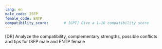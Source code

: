 ```yaml
---
lang: en
male_code: ISFP
female_code: ENTP
compatibility_score:       # [GPT] Give a 1–10 compatibility score
---
```


[DR] Analyze the compatibility, complementary strengths, possible conflicts and tips for ISFP male and ENTP female

